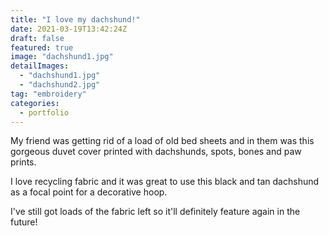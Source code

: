 ```yaml
---
title: "I love my dachshund!"
date: 2021-03-19T13:42:24Z
draft: false
featured: true
image: "dachshund1.jpg"
detailImages:
  - "dachshund1.jpg"
  - "dachshund2.jpg"
tag: "embroidery"
categories:
  - portfolio
---
```


My friend was getting rid of a load of old bed sheets and in them was this gorgeous duvet cover printed with dachshunds, spots, bones and paw prints.

I love recycling fabric and it was great to use this black and tan dachshund as a focal point for a decorative hoop. 

I've still got loads of the fabric left so it'll definitely feature again in the future!


